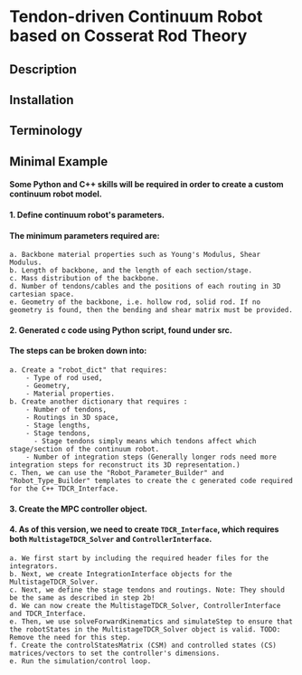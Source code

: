 # **Tendon-driven Continuum Robot based on Cosserat Rod Theory**

## **Description**

## **Installation**

## **Terminology**

## **Minimal Example**

#### Some Python and C++ skills will be required in order to create a custom continuum robot model.

#### 1. Define continuum robot's parameters.

#### The minimum parameters required are: 

    a. Backbone material properties such as Young's Modulus, Shear Modulus.
    b. Length of backbone, and the length of each section/stage.
    c. Mass distribution of the backbone. 
    d. Number of tendons/cables and the positions of each routing in 3D cartesian space. 
    e. Geometry of the backbone, i.e. hollow rod, solid rod. If no geometry is found, then the bending and shear matrix must be provided. 

#### 2. Generated c code using Python script, found under src. 

#### The steps can be broken down into: 

    a. Create a "robot_dict" that requires:
        - Type of rod used, 
        - Geometry, 
        - Material properties.
    b. Create another dictionary that requires :
        - Number of tendons,
        - Routings in 3D space,
        - Stage lengths, 
        - Stage tendons,
          - Stage tendons simply means which tendons affect which stage/section of the continuum robot.
        - Number of integration steps (Generally longer rods need more integration steps for reconstruct its 3D representation.)
    c. Then, we can use the "Robot_Parameter_Builder" and "Robot_Type_Builder" templates to create the c generated code required for the C++ TDCR_Interface.


#### 3. Create the MPC controller object. 

#### 4. As of this version, we need to create `TDCR_Interface`, which requires both `MultistageTDCR_Solver` and `ControllerInterface`.

    a. We first start by including the required header files for the integrators.
    b. Next, we create IntegrationInterface objects for the MultistageTDCR_Solver. 
    c. Next, we define the stage tendons and routings. Note: They should be the same as described in step 2b!
    d. We can now create the MultistageTDCR_Solver, ControllerInterface and TDCR_Interface.
    e. Then, we use solveForwardKinematics and simulateStep to ensure that the robotStates in the MultistageTDCR_Solver object is valid. TODO: Remove the need for this step.
    f. Create the controlStatesMatrix (CSM) and controlled states (CS) matrices/vectors to set the controller's dimensions. 
    e. Run the simulation/control loop.